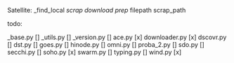 Satellite:
    _find_local
    _scrap_
    _download_
    _prep_
    filepath
    scrap_path

todo:

_base.py []
_utils.py []
_version.py []
ace.py [x]
downloader.py [x]
dscovr.py []
dst.py []
goes.py []
hinode.py []
omni.py []
proba_2.py []
sdo.py []
secchi.py []
soho.py [x]
swarm.py []
typing.py []
wind.py [x]
